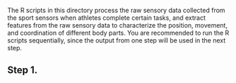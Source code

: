 The R scripts in this directory process the raw sensory data collected from the sport sensors when athletes complete certain tasks, and extract features from the raw sensory data to characterize the position, movement, and coordination of different body parts. You are recommended to run the R scripts sequentially, since the output from one step will be used in the next step. 

## Step 1. 